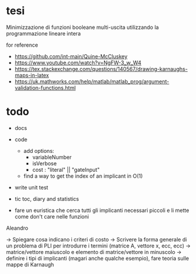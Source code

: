 # tesi
Minimizzazione di funzioni booleane multi-uscita utilizzando la programmazione lineare intera

for reference
- https://github.com/int-main/Quine-McCluskey
- https://www.youtube.com/watch?v=NgFW-3_w_W4
- https://tex.stackexchange.com/questions/140567/drawing-karnaughs-maps-in-latex
- https://uk.mathworks.com/help/matlab/matlab_prog/argument-validation-functions.html

# todo
- docs
- code
    - add options:
        - variableNumber
        - isVerbose
        - cost : "literal" || "gateInput"
    - find a way to get the index of an implicant in O(1)
- write unit test

- tic toc, diary and statistics
- fare un euristica che cerca tutti gli implicanti necessari piccoli e li mette come don't care nelle funzioni

Aleandro

-> Spiegare cosa indicano i criteri di costo
-> Scrivere la forma generale di un problema di PLI per introdurre i termini (matrice A, vettore x, ecc, ecc)
-> matrice/vettore maiuscolo e elemento di matrice/vettore in minuscolo
-> definire i tipi di implicanti (magari anche qualche esempio), fare teoria sulle mappe di Karnaugh